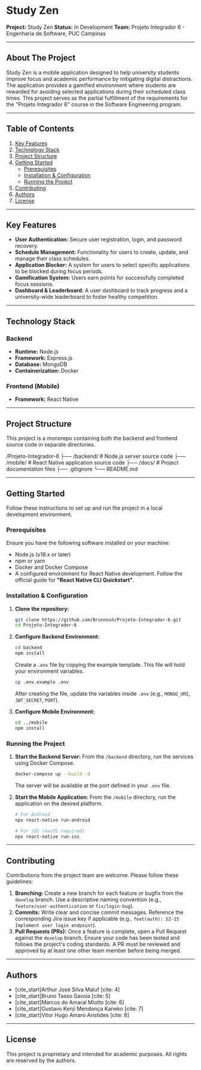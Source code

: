 # Study Zen

**Project:** Study Zen
**Status:** In Development
**Team:** Projeto Integrador 6 - Engenharia de Software, PUC Campinas

---

## About The Project

Study Zen is a mobile application designed to help university students improve focus and academic performance by mitigating digital distractions. The application provides a gamified environment where students are rewarded for avoiding selected applications during their scheduled class times. This project serves as the partial fulfillment of the requirements for the "Projeto Integrador 6" course in the Software Engineering program.

---

## Table of Contents

1.  [Key Features](#key-features)
2.  [Technology Stack](#technology-stack)
3.  [Project Structure](#project-structure)
4.  [Getting Started](#getting-started)
    * [Prerequisites](#prerequisites)
    * [Installation & Configuration](#installation--configuration)
    * [Running the Project](#running-the-project)
5.  [Contributing](#contributing)
6.  [Authors](#authors)
7.  [License](#license)

---

## Key Features

-   **User Authentication:** Secure user registration, login, and password recovery.
-   **Schedule Management:** Functionality for users to create, update, and manage their class schedules.
-   **Application Blocker:** A system for users to select specific applications to be blocked during focus periods.
-   **Gamification System:** Users earn points for successfully completed focus sessions.
-   **Dashboard & Leaderboard:** A user dashboard to track progress and a university-wide leaderboard to foster healthy competition.

---

## Technology Stack

### Backend
-   **Runtime:** Node.js
-   **Framework:** Express.js
-   **Database:** MongoDB
-   **Containerization:** Docker

### Frontend (Mobile)
-   **Framework:** React Native

---

## Project Structure

This project is a monorepo containing both the backend and frontend source code in separate directories.

/Projeto-Integrador-6
├── /backend/         # Node.js server source code
├── /mobile/        # React Native application source code
├── /docs/          # Project documentation files
├── .gitignore
└── README.md



---

## Getting Started

Follow these instructions to set up and run the project in a local development environment.

### Prerequisites

Ensure you have the following software installed on your machine:
-   Node.js (v18.x or later)
-   npm or yarn
-   Docker and Docker Compose
-   A configured environment for React Native development. Follow the official guide for **"React Native CLI Quickstart"**.

### Installation & Configuration

1.  **Clone the repository:**
    ```sh
    git clone https://github.com/Brunnosh/Projeto-Integrador-6.git
    cd Projeto-Integrador-6
    ```

2.  **Configure Backend Environment:**
    ```sh
    cd backend
    npm install
    ```
    Create a `.env` file by copying the example template. This file will hold your environment variables.
    ```sh
    cp .env.example .env
    ```
    After creating the file, update the variables inside `.env` (e.g., `MONGO_URI`, `JWT_SECRET`, `PORT`).

3.  **Configure Mobile Environment:**
    ```sh
    cd ../mobile
    npm install
    ```

### Running the Project

1.  **Start the Backend Server:**
    From the `/backend` directory, run the services using Docker Compose.
    ```sh
    docker-compose up --build -d
    ```
    The server will be available at the port defined in your `.env` file.

2.  **Start the Mobile Application:**
    From the `/mobile` directory, run the application on the desired platform.
    ```sh
    # For Android
    npx react-native run-android

    # For iOS (macOS required)
    npx react-native run-ios
    ```

---

## Contributing

Contributions from the project team are welcome. Please follow these guidelines:

1.  **Branching:** Create a new branch for each feature or bugfix from the `develop` branch. Use a descriptive naming convention (e.g., `feature/user-authentication` or `fix/login-bug`).
2.  **Commits:** Write clear and concise commit messages. Reference the corresponding Jira issue key if applicable (e.g., `feat(auth): SZ-15 Implement user login endpoint`).
3.  **Pull Requests (PRs):** Once a feature is complete, open a Pull Request against the `develop` branch. Ensure your code has been tested and follows the project's coding standards. A PR must be reviewed and approved by at least one other team member before being merged.

---

## Authors

* [cite_start]Arthur José Silva Maluf [cite: 4]
* [cite_start]Bruno Tasso Savoia [cite: 5]
* [cite_start]Marcos do Amaral Miotto [cite: 6]
* [cite_start]Gustavo Kenji Mendonça Kaneko [cite: 7]
* [cite_start]Vitor Hugo Amaro Aristides [cite: 8]

---

## License

This project is proprietary and intended for academic purposes. All rights are reserved by the authors.
